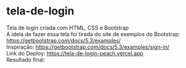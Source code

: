 # tela-de-login

Tela de login criada com HTML, CSS e Bootstrap
<br>
A ideia de fazer essa tela foi tirada do site de exemplos do Bootstrap: https://getbootstrap.com/docs/5.3/examples/
<br>
Inspiração: https://getbootstrap.com/docs/5.3/examples/sign-in/
<br>
Link do Deploy: https://tela-de-login-peach.vercel.app
<br>
Resultado final:
